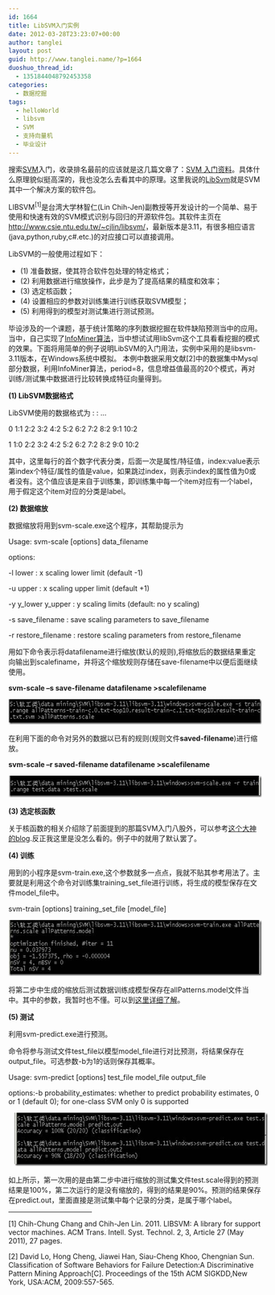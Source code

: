 ```yaml
---
id: 1664
title: LibSVM入门实例
date: 2012-03-28T23:23:07+00:00
author: tanglei
layout: post
guid: http://www.tanglei.name/?p=1664
duoshuo_thread_id:
  - 1351844048792453358
categories:
  - 数据挖掘
tags:
  - helloWorld
  - libsvm
  - SVM
  - 支持向量机
  - 毕业设计
---
```

搜索<a href="http://zh.wikipedia.org/wiki/SVM" target="_blank">SVM</a>入门，收录排名最前的应该就是这几篇文章了：<a href="http://www.blogjava.net/zhenandaci/archive/2009/02/13/254519.html" target="_blank">SVM 入门资料</a>。具体什么原理貌似挺高深的，我也没怎么去看其中的原理。这里我说的<a href="http://www.csie.ntu.edu.tw/~cjlin/libsvm/" target="_blank">LibSvm</a>就是SVM其中一个解决方案的软件包。

LIBSVM<sup><a name="_ftnref1_5888" href="#_ftn1_5888"></a>[1]</sup>是台湾大学林智仁(Lin Chih-Jen)副教授等开发设计的一个简单、易于使用和快速有效的SVM模式识别与回归的开源软件包。其软件主页在<http://www.csie.ntu.edu.tw/~cjlin/libsvm/>，最新版本是3.11，有很多相应语言(java,python,ruby,c#.etc.)的对应接口可以直接调用。

LibSVM的一般使用过程如下：

  * (1) 准备数据，使其符合软件包处理的特定格式；
  * (2) 利用数据进行缩放操作，此步是为了提高结果的精度和效率；
  * (3) 选定核函数；
  * (4) 设置相应的参数对训练集进行训练获取SVM模型；
  * (5) 利用得到的模型对测试集进行测试预测。

毕设涉及的一个课题，基于统计策略的序列数据挖掘在软件缺陷预测当中的应用。当中，自己实现了<a href="http://www.cse.ust.hk/~leichen/courses/comp630p/collection/reference-2-7.pdf" target="_blank">InfoMiner算法</a>，当中想试试用libSvm这个工具看看挖掘的模式的效果。下面将用简单的例子说明LibSVM的入门用法，实例中采用的是libsvm-3.11版本，在Windows系统中模拟。 本例中数据采用文献<a name="_ftnref1_4927" href="#_ftn1_4927"></a>[2]中的数据集中Mysql部分数据，利用InfoMiner算法，period=8，信息增益值最高的20个模式，再对训练/测试集中数据进行比较转换成特征向量得到。

**(1) LibSVM数据格式**

LibSVM使用的数据格式为<label> <index1>:<value1> <index2>:<value2> …

0 1:1 2:2 3:2 4:2 5:2 6:2 7:2 8:2 9:1 10:2

1 1:0 2:2 3:2 4:2 5:2 6:2 7:2 8:2 9:0 10:2

其中，这里每行的首个数字代表分类，后面一次是属性/特征值，index:value表示第index个特征/属性的值是value，如果跳过index，则表示index的属性值为0或者没有。这个值应该是来自于训练集，即训练集中每一个item对应有一个label，用于假定这个item对应的分类是label。

**(2) 数据缩放**

数据缩放将用到svm-scale.exe这个程序，其帮助提示为

Usage: svm-scale [options] data_filename

options:

-l lower : x scaling lower limit (default -1)

-u upper : x scaling upper limit (default +1)

-y y\_lower y\_upper : y scaling limits (default: no y scaling)

-s save\_filename : save scaling parameters to save\_filename

-r restore\_filename : restore scaling parameters from restore\_filename

用如下命令表示将datafilename进行缩放(默认的规则),将缩放后的数据结果重定向输出到scalefiname，并将这个缩放规则存储在save-filename中以便后面继续使用。

**svm-scale –s save-filename datafilename >scalefilename**

[<img style="display: inline; border: 0px;" title="clip_image002" src="/wp-content/uploads/2012/03/clip_image002_thumb3.jpg" alt="clip_image002" width="580" height="50" border="0" />](/wp-content/uploads/2012/03/clip_image0024.jpg)

在利用下面的命令对另外的数据以已有的规则(规则文件**saved-filename**)进行缩放。

**svm-scale –r saved-filename datafilename >scalefilename**

[<img style="display: inline; margin-left: 0px; margin-right: 0px; border: 0px;" title="clip_image004" src="/wp-content/uploads/2012/03/clip_image004_thumb1.jpg" alt="clip_image004" width="579" height="43" border="0" hspace="12" />](/wp-content/uploads/2012/03/clip_image0041.jpg)

**(3) 选定核函数**

关于核函数的相关介绍除了前面提到的那篇SVM入门八股外，可以参考[这个大神的blog](http://blog.pluskid.org/?p=685).反正我这里是没怎么看的。例子中的就用了默认罢了。

**(4) 训练**

用到的小程序是svm-train.exe,这个参数就多一点点，我就不贴其参考用法了。主要就是利用这个命令对训练集training\_set\_file进行训练，将生成的模型保存在文件model_file中。

svm-train [options] training\_set\_file [model_file]

[<img style="display: inline; border: 0px;" title="clip_image006" src="/wp-content/uploads/2012/03/clip_image006_thumb1.jpg" alt="clip_image006" width="580" height="111" border="0" data-pinit="registered" />](/wp-content/uploads/2012/03/clip_image0061.jpg)
  
将第二步中生成的缩放后测试数据训练成模型保存在allPatterns.model文件当中。其中的参数，我暂时也不懂。可以到[这里详细了解](http://www.csie.ntu.edu.tw/~cjlin/libsvm/faq.html#f401)。

**(5) 测试**

利用svm-predict.exe进行预测。

命令将参与测试文件test\_file以模型model\_file进行对比预测，将结果保存在output_file。可选参数-b为1的话则保存其概率。

Usage: svm-predict [options] test\_file model\_file output_file

options:-b probability_estimates: whether to predict probability estimates, 0 or 1 (default 0); for one-class SVM only 0 is supported

[<img style="display: inline; border: 0px;" title="clip_image008" src="/wp-content/uploads/2012/03/clip_image008_thumb1.jpg" alt="clip_image008" width="580" height="106" border="0" hspace="12" data-pinit="registered" />](/wp-content/uploads/2012/03/clip_image0081.jpg)

如上所示，第一次用的是由第二步中进行缩放的测试集文件test.scale得到的预测结果是100%，第二次运行的是没有缩放的，得到的结果是90%。预测的结果保存在predict.out，里面直接是测试集中每个记录的分类，是属于哪个label。

<hr align="left" size="1" width="33%" />

<a name="_ftn1_5888" href="#_ftnref1_5888"></a>[1] Chih-Chung Chang and Chih-Jen Lin. 2011. LIBSVM: A library for support vector machines. ACM Trans. Intell. Syst. Technol. 2, 3, Article 27 (May 2011), 27 pages.

<a name="_ftn1_4927" href="#_ftnref1_4927"></a>[2] David Lo, Hong Cheng, Jiawei Han, Siau-Cheng Khoo, Chengnian Sun. Classification of Software Behaviors for Failure Detection:A Discriminative Pattern Mining Approach[C]. Proceedings of the 15th ACM SIGKDD,New York, USA:ACM, 2009:557-565.
